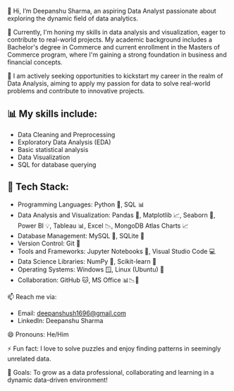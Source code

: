 👋 Hi, I’m Deepanshu Sharma, an aspiring Data Analyst passionate about exploring the dynamic field of data analytics.

🌱 Currently, I'm honing my skills in data analysis and visualization, eager to contribute to real-world projects. My academic background includes a Bachelor's degree in Commerce and current enrollment in the Masters of Commerce program, where I'm gaining a strong foundation in business and financial concepts.

💼 I am actively seeking opportunities to kickstart my career in the realm of Data Analysis, aiming to apply my passion for data to solve real-world problems and contribute to innovative projects.

## 📊 My skills include:

- Data Cleaning and Preprocessing
- Exploratory Data Analysis (EDA)
- Basic statistical analysis
- Data Visualization
- SQL for database querying

## 🔧 Tech Stack:

- Programming Languages: Python 🐍, SQL 📊
- Data Analysis and Visualization: Pandas 🐼, Matplotlib 📈, Seaborn 🌊, Power BI 💡, Tableau 📊, Excel 📉, MongoDB Atlas Charts 📈
- Database Management: MySQL 🧮, SQLite 📁
- Version Control: Git 🐙
- Tools and Frameworks: Jupyter Notebooks 📓, Visual Studio Code 💻
- Data Science Libraries: NumPy 🔢, Scikit-learn 🧠
- Operating Systems: Windows 🪟, Linux (Ubuntu) 🐧
- Collaboration: GitHub 🐱, MS Office 📊📉📁


📫 Reach me via:

- Email: deepanshush1696@gmail.com
- LinkedIn: Deepanshu Sharma

😄 Pronouns: He/Him

⚡ Fun fact: I love to solve puzzles and enjoy finding patterns in seemingly unrelated data.

🎯 Goals: To grow as a data professional, collaborating and learning in a dynamic data-driven environment!

